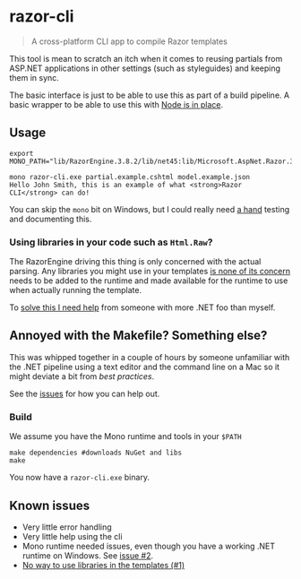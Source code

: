 # razor-cli
> A cross-platform CLI app to compile Razor templates

This tool is mean to scratch an itch when it comes
to reusing partials from ASP.NET applications in 
other settings (such as styleguides) and keeping 
them in sync.

The basic interface is just to be able to use this
as part of a build pipeline. A basic wrapper to
be able to use this with [Node is in place](https://github.com/fatso83/razor-cli-node).

## Usage

```
export MONO_PATH="lib/RazorEngine.3.8.2/lib/net45:lib/Microsoft.AspNet.Razor.3.0.0/lib/net45:lib/Newtonsoft.Json.8.0.3/lib/net45" 

mono razor-cli.exe partial.example.cshtml model.example.json
Hello John Smith, this is an example of what <strong>Razor CLI</strong> can do!
```

You can skip the `mono` bit on Windows, but I could really need 
[a hand](https://github.com/fatso83/razor-cli/issues/2) testing
and documenting this.

### Using libraries in your code such as `Html.Raw`?
The RazorEngine driving this thing is only concerned
with the actual parsing. Any libraries you might
use in your templates [is none of its concern](https://antaris.github.io/RazorEngine/ReferenceResolver.html)
needs to be added to the runtime and made
available for the runtime to use when actually
running the template.

To [solve this I need help](https://github.com/fatso83/razor-cli/issues/1)
from someone with more .NET foo than myself.

## Annoyed with the Makefile? Something else?
This was whipped together in a couple of hours by
someone unfamiliar with the .NET pipeline using
a text editor and the command line on a Mac so it might 
deviate a bit from _best practices_.

See the [issues](https://github.com/fatso83/razor-cli/issues)
for how you can help out.

### Build
We assume you have the Mono runtime and tools in your `$PATH`

```
make dependencies #downloads NuGet and libs
make 
```

You now have a `razor-cli.exe` binary.

## Known issues
- Very little error handling
- Very little help using the cli
- Mono runtime needed issues, even though you have a working .NET runtime on Windows. See [issue #2]((https://github.com/fatso83/razor-cli/issues/2)).
- [No way to use libraries in the templates (#1)](https://github.com/fatso83/razor-cli/issues/1)
